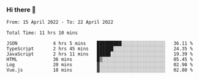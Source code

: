 ### Hi there 👋

<!--
**siaikin/siaikin** is a ✨ _special_ ✨ repository because its `README.md` (this file) appears on your GitHub profile.

Here are some ideas to get you started:

- 🔭 I’m currently working on ...
- 🌱 I’m currently learning ...
- 👯 I’m looking to collaborate on ...
- 🤔 I’m looking for help with ...
- 💬 Ask me about ...
- 📫 How to reach me: ...
- 😄 Pronouns: ...
- ⚡ Fun fact: ...
-->

<!--START_SECTION:waka-->

```text
From: 15 April 2022 - To: 22 April 2022

Total Time: 11 hrs 10 mins

JSON             4 hrs 5 mins    █████████░░░░░░░░░░░░░░░░   36.11 %
TypeScript       2 hrs 45 mins   ██████░░░░░░░░░░░░░░░░░░░   24.35 %
JavaScript       2 hrs 11 mins   █████░░░░░░░░░░░░░░░░░░░░   19.39 %
HTML             36 mins         █▒░░░░░░░░░░░░░░░░░░░░░░░   05.45 %
Log              20 mins         ▓░░░░░░░░░░░░░░░░░░░░░░░░   02.98 %
Vue.js           18 mins         ▓░░░░░░░░░░░░░░░░░░░░░░░░   02.80 %
```

<!--END_SECTION:waka-->
